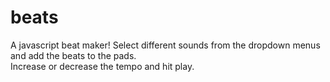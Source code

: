 # beats

A javascript beat maker!
Select different sounds from the dropdown menus and add the beats to the pads. <br>
Increase or decrease the tempo and hit play.
